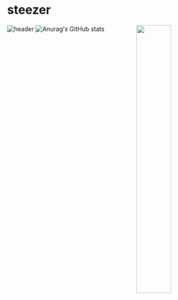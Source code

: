 # steezer
![header](https://capsule-render.vercel.app/api?type=waving&color=0:#F5DA81,100:9FF781&height=175&section=header&text=★&desc=Welcome%20to%20my%20GitHub&fontSize=30&fontAlignY=30&fontColor=FFBF00)
![Anurag's GitHub stats](https://github-readme-stats.vercel.app/api?username=steeze1213&show_icons=true&bg_color=00000000&title_color=FFBF00&icon_color=FFBF00&hide_border=true)
<img align="right" src="https://www.shutterstock.com/shutterstock/videos/1097282077/thumb/1.jpg?ip=x480" width="40%" height="40%"></img>

